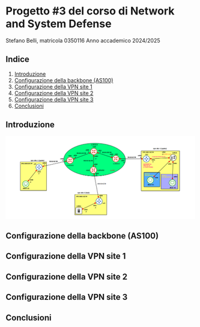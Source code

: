 # Progetto #3 del corso di Network and System Defense
Stefano Belli, matricola 0350116
Anno accademico 2024/2025

## Indice
1. [Introduzione](#introduzione)
2. [Configurazione della backbone (AS100)](#configurazione-della-backbone-as100)
3. [Configurazione della VPN site 1](#configurazione-della-vpn-site-1)
4. [Configurazione della VPN site 2](#configurazione-della-vpn-site-2)
5. [Configurazione della VPN site 3](#configurazione-della-vpn-site-3)
4. [Conclusioni](#conclusioni)


## Introduzione

![topology](./img/topology.PNG)

## Configurazione della backbone (AS100)

## Configurazione della VPN site 1

## Configurazione della VPN site 2

## Configurazione della VPN site 3

## Conclusioni
